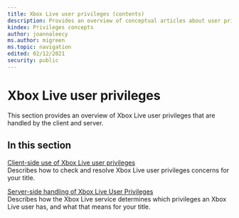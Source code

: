 ```yaml
---
title: Xbox Live user privileges (contents)
description: Provides an overview of conceptual articles about user privileges.
kindex: Privileges concepts
author: joannaleecy
ms.author: migreen
ms.topic: navigation
edited: 02/12/2021
security: public
---
```


# Xbox Live user privileges   
  
This section provides an overview of Xbox Live user privileges that are handled by the client and server.  
  
## In this section  
  
[Client-side use of Xbox Live user privileges](live-user-privileges-client.md)  
Describes how to check and resolve Xbox Live user privileges concerns for your title.  
  
[Server-side handling of Xbox Live User Privileges](live-user-privileges-server.md)  
Describes how the Xbox Live service determines which privileges an Xbox Live user has, and what that means for your title.  
  
